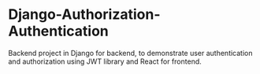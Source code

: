 # Django-Authorization-Authentication
Backend project in Django for backend, to demonstrate user authentication and authorization using JWT library and React for frontend.
